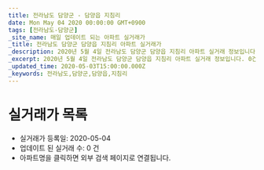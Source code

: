 ```yaml
---
title: 전라남도 담양군 - 담양읍 지침리
date: Mon May 04 2020 00:00:00 GMT+0900
tags: [전라남도-담양군]
_site_name: 매일 업데이트 되는 아파트 실거래가
_title: 전라남도 담양군 담양읍 지침리 아파트 실거래가
_description: 2020년 5월 4일 전라남도 담양군 담양읍 지침리 아파트 실거래 정보입니다. 0건 아파트 정보가 있습니다.
_excerpt: 2020년 5월 4일 전라남도 담양군 담양읍 지침리 아파트 실거래 정보입니다. 0건 아파트 정보가 있습니다.
_updated_time: 2020-05-03T15:00:00.000Z
_keywords: 전라남도,담양군,담양읍,지침리
---
```






# 실거래가 목록
- 실거래가 등록일: 2020-05-04
- 업데이트 된 실거래 수: 0 건
- 아파트명을 클릭하면 외부 검색 페이지로 연결됩니다.




